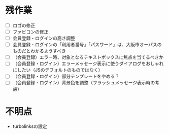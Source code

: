 # 残作業
- [ ] ロゴの修正
- [ ] ファビコンの修正  
- [ ] 会員登録・ログインの高さ調整
- [ ] 会員登録・ログインの「利用者番号」「パスワード」は、大阪市オーパスのものだとわかるようすべき
- [ ] （会員登録）エラー時、対象となるテキストボックスに焦点を当てるべきか
- [ ] （会員登録・ログイン）エラーメッセージ表示に使うダイアログをおしゃれにしたい（JSのデフォルトのものではなく）
- [ ] （会員登録・ログイン）部分テンプレートをやめる？
- [ ] （会員登録・ログイン）背景色を調整（フラッシュメッセージ表示時の考慮）

# 不明点
* turbolinksの設定
